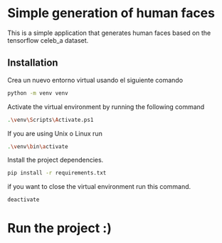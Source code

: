 # Simple generation of human faces

This is a simple application that generates human faces based on the tensorflow celeb_a dataset.

## Installation
Crea un nuevo entorno virtual usando el siguiente comando

```bash
python -m venv venv
```
Activate the virtual environment by running the following command

```bash
.\venv\Scripts\Activate.ps1
```
If you are using  Unix o Linux run

```bash
.\venv\bin\activate
```
Install the project dependencies.

```bash
pip install -r requirements.txt
```

if you want to close the virtual environment run this command.

```bash
deactivate
```
# Run the project :) 

